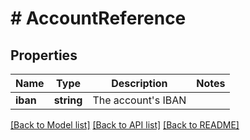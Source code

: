# # AccountReference

## Properties

Name | Type | Description | Notes
------------ | ------------- | ------------- | -------------
**iban** | **string** | The account&#39;s IBAN |

[[Back to Model list]](../../README.md#models) [[Back to API list]](../../README.md#endpoints) [[Back to README]](../../README.md)
